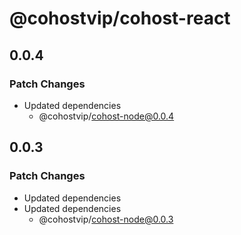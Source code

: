 # @cohostvip/cohost-react

## 0.0.4

### Patch Changes

- Updated dependencies
  - @cohostvip/cohost-node@0.0.4

## 0.0.3

### Patch Changes

- Updated dependencies
- Updated dependencies
  - @cohostvip/cohost-node@0.0.3
